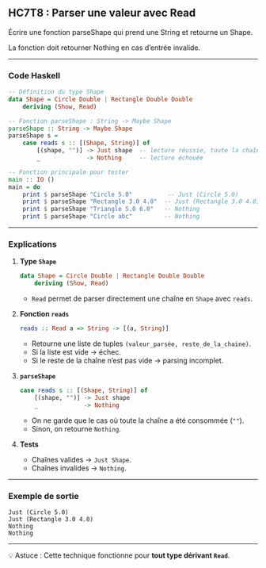 ## HC7T8 : Parser une valeur avec Read

Écrire une fonction parseShape qui prend une String et retourne un Shape.

La fonction doit retourner Nothing en cas d’entrée invalide.

---

### Code Haskell

```haskell
-- Définition du type Shape
data Shape = Circle Double | Rectangle Double Double
    deriving (Show, Read)

-- Fonction parseShape : String -> Maybe Shape
parseShape :: String -> Maybe Shape
parseShape s =
    case reads s :: [(Shape, String)] of
        [(shape, "")] -> Just shape  -- lecture réussie, toute la chaîne consommée
        _             -> Nothing     -- lecture échouée

-- Fonction principale pour tester
main :: IO ()
main = do
    print $ parseShape "Circle 5.0"          -- Just (Circle 5.0)
    print $ parseShape "Rectangle 3.0 4.0"  -- Just (Rectangle 3.0 4.0)
    print $ parseShape "Triangle 5.0 6.0"   -- Nothing
    print $ parseShape "Circle abc"         -- Nothing
```

---

### Explications

1. **Type `Shape`**

   ```haskell
   data Shape = Circle Double | Rectangle Double Double
       deriving (Show, Read)
   ```

   * `Read` permet de parser directement une chaîne en `Shape` avec `reads`.

2. **Fonction `reads`**

   ```haskell
   reads :: Read a => String -> [(a, String)]
   ```

   * Retourne une liste de tuples `(valeur_parsée, reste_de_la_chaine)`.
   * Si la liste est vide → échec.
   * Si le reste de la chaîne n’est pas vide → parsing incomplet.

3. **`parseShape`**

   ```haskell
   case reads s :: [(Shape, String)] of
       [(shape, "")] -> Just shape
       _             -> Nothing
   ```

   * On ne garde que le cas où toute la chaîne a été consommée (`""`).
   * Sinon, on retourne `Nothing`.

4. **Tests**

   * Chaînes valides → `Just Shape`.
   * Chaînes invalides → `Nothing`.

---

### Exemple de sortie

```
Just (Circle 5.0)
Just (Rectangle 3.0 4.0)
Nothing
Nothing
```

---

💡 Astuce : Cette technique fonctionne pour **tout type dérivant `Read`**.
